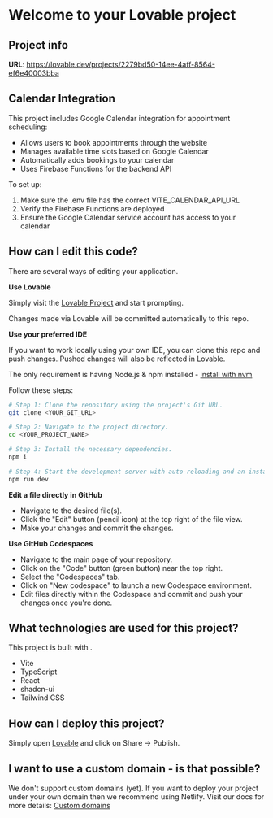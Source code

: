 # Welcome to your Lovable project

## Project info

**URL**: https://lovable.dev/projects/2279bd50-14ee-4aff-8564-ef6e40003bba

## Calendar Integration

This project includes Google Calendar integration for appointment scheduling:

- Allows users to book appointments through the website
- Manages available time slots based on Google Calendar
- Automatically adds bookings to your calendar
- Uses Firebase Functions for the backend API

To set up:
1. Make sure the .env file has the correct VITE_CALENDAR_API_URL
2. Verify the Firebase Functions are deployed
3. Ensure the Google Calendar service account has access to your calendar

## How can I edit this code?

There are several ways of editing your application.

**Use Lovable**

Simply visit the [Lovable Project](https://lovable.dev/projects/2279bd50-14ee-4aff-8564-ef6e40003bba) and start prompting.

Changes made via Lovable will be committed automatically to this repo.

**Use your preferred IDE**

If you want to work locally using your own IDE, you can clone this repo and push changes. Pushed changes will also be reflected in Lovable.

The only requirement is having Node.js & npm installed - [install with nvm](https://github.com/nvm-sh/nvm#installing-and-updating)

Follow these steps:

```sh
# Step 1: Clone the repository using the project's Git URL.
git clone <YOUR_GIT_URL>

# Step 2: Navigate to the project directory.
cd <YOUR_PROJECT_NAME>

# Step 3: Install the necessary dependencies.
npm i

# Step 4: Start the development server with auto-reloading and an instant preview.
npm run dev
```

**Edit a file directly in GitHub**

- Navigate to the desired file(s).
- Click the "Edit" button (pencil icon) at the top right of the file view.
- Make your changes and commit the changes.

**Use GitHub Codespaces**

- Navigate to the main page of your repository.
- Click on the "Code" button (green button) near the top right.
- Select the "Codespaces" tab.
- Click on "New codespace" to launch a new Codespace environment.
- Edit files directly within the Codespace and commit and push your changes once you're done.

## What technologies are used for this project?

This project is built with .

- Vite
- TypeScript
- React
- shadcn-ui
- Tailwind CSS

## How can I deploy this project?

Simply open [Lovable](https://lovable.dev/projects/2279bd50-14ee-4aff-8564-ef6e40003bba) and click on Share -> Publish.

## I want to use a custom domain - is that possible?

We don't support custom domains (yet). If you want to deploy your project under your own domain then we recommend using Netlify. Visit our docs for more details: [Custom domains](https://docs.lovable.dev/tips-tricks/custom-domain/)
